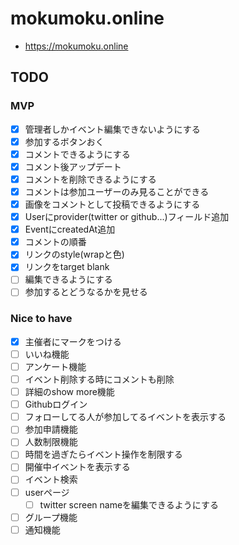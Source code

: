 # mokumoku.online
* https://mokumoku.online

## TODO
### MVP
* [x] 管理者しかイベント編集できないようにする
* [x] 参加するボタンおく
* [x] コメントできるようにする
* [x] コメント後アップデート
* [x] コメントを削除できるようにする
* [x] コメントは参加ユーザーのみ見ることができる
* [x] 画像をコメントとして投稿できるようにする
* [x] Userにprovider(twitter or github...)フィールド追加
* [x] EventにcreatedAt追加
* [x] コメントの順番
* [x] リンクのstyle(wrapと色)
* [x] リンクをtarget blank
* [ ] 編集できるようにする
* [ ] 参加するとどうなるかを見せる
### Nice to have
* [x] 主催者にマークをつける
* [ ] いいね機能
* [ ] アンケート機能
* [ ] イベント削除する時にコメントも削除
* [ ] 詳細のshow more機能
* [ ] Githubログイン
* [ ] フォローしてる人が参加してるイベントを表示する
* [ ] 参加申請機能
* [ ] 人数制限機能
* [ ] 時間を過ぎたらイベント操作を制限する
* [ ] 開催中イベントを表示する
* [ ] イベント検索
* [ ] userページ
    * [ ] twitter screen nameを編集できるようにする
* [ ] グループ機能
* [ ] 通知機能
